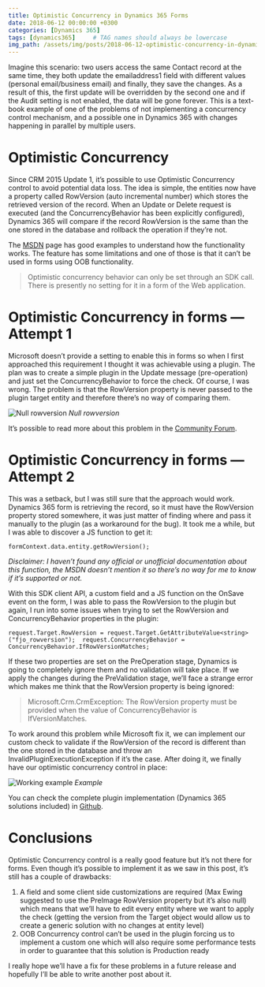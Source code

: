 ```yaml
---
title: Optimistic Concurrency in Dynamics 365 Forms
date: 2018-06-12 00:00:00 +0300
categories: [Dynamics 365]
tags: [dynamics365]     # TAG names should always be lowercase
img_path: /assets/img/posts/2018-06-12-optimistic-concurrency-in-dynamics-365-forms
---
```


Imagine this scenario: two users access the same Contact record at the same time, they both update the emailaddress1 field with different values (personal email/business email) and finally, they save the changes. As a result of this, the first update will be overridden by the second one and if the Audit setting is not enabled, the data will be gone forever. This is a text-book example of one of the problems of not implementing a concurrency control mechanism, and a possible one in Dynamics 365 with changes happening in parallel by multiple users.

# Optimistic Concurrency

Since CRM 2015 Update 1, it’s possible to use Optimistic Concurrency control to avoid potential data loss. The idea is simple, the entities now have a property called RowVersion (auto incremental number) which stores the retrieved version of the record. When an Update or Delete request is executed (and the ConcurrencyBehavior has been explicitly configured), Dynamics 365 will compare if the record RowVersion is the same than the one stored in the database and rollback the operation if they’re not.

The [MSDN](https://docs.microsoft.com/en-us/dynamics365/customer-engagement/developer/org-service/reduce-potential-data-loss-using-optimistic-concurrency) page has good examples to understand how the functionality works. The feature has some limitations and one of those is that it can’t be used in forms using OOB functionality.

> Optimistic concurrency behavior can only be set through an SDK call. There is presently no setting for it in a form of the Web application.

# Optimistic Concurrency in forms — Attempt 1

Microsoft doesn’t provide a setting to enable this in forms so when I first approached this requirement I thought it was achievable using a plugin. The plan was to create a simple plugin in the Update message (pre-operation) and just set the ConcurrencyBehavior to force the check. Of course, I was wrong. The problem is that the RowVersion property is never passed to the plugin target entity and therefore there’s no way of comparing them.

![Null rowversion](1-null.png)
_Null rowversion_

It’s possible to read more about this problem in the [Community Forum](https://community.dynamics.com/crm/f/117/t/220118).

# Optimistic Concurrency in forms — Attempt 2

This was a setback, but I was still sure that the approach would work. Dynamics 365 form is retrieving the record, so it must have the RowVersion property stored somewhere, it was just matter of finding where and pass it manually to the plugin (as a workaround for the bug). It took me a while, but I was able to discover a JS function to get it:

`formContext.data.entity.getRowVersion();`

*Disclaimer: I haven’t found any official or unofficial documentation about this function, the MSDN doesn’t mention it so there’s no way for me to know if it’s supported or not.*

With this SDK client API, a custom field and a JS function on the OnSave event on the form, I was able to pass the RowVersion to the plugin but again, I run into some issues when trying to set the RowVersion and ConcurrencyBehavior properties in the plugin:

`request.Target.RowVersion = request.Target.GetAttributeValue<string>("fjo_rowversion"); 
request.ConcurrencyBehavior = ConcurrencyBehavior.IfRowVersionMatches;`

If these two properties are set on the PreOperation stage, Dynamics is going to completely ignore them and no validation will take place. If we apply the changes during the PreValidation stage, we’ll face a strange error which makes me think that the RowVersion property is being ignored:

> Microsoft.Crm.CrmException: The RowVersion property must be provided when the value of ConcurrencyBehavior is IfVersionMatches.

To work around this problem while Microsoft fix it, we can implement our custom check to validate if the RowVersion of the record is different than the one stored in the database and throw an InvalidPluginExecutionException if it’s the case. After doing it, we finally have our optimistic concurrency control in place:

![Working example](2-example.gif)
_Example_

You can check the complete plugin implementation (Dynamics 365 solutions included) in [Github](https://github.com/fedejousset/OptimisticConcurrency).

# Conclusions

Optimistic Concurrency control is a really good feature but it’s not there for forms. Even though it’s possible to implement it as we saw in this post, it’s still has a couple of drawbacks:

1. A field and some client side customizations are required (Max Ewing suggested to use the PreImage RowVersion property but it’s also null) which means that we’ll have to edit every entity where we want to apply the check (getting the version from the Target object would allow us to create a generic solution with no changes at entity level)
2. OOB Concurrency control can’t be used in the plugin forcing us to implement a custom one which will also require some performance tests in order to guarantee that this solution is Production ready

I really hope we’ll have a fix for these problems in a future release and hopefully I’ll be able to write another post about it.